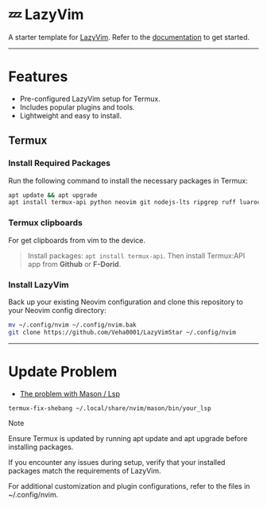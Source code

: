 # 💤 LazyVim

A starter template for [LazyVim](https://github.com/LazyVim/LazyVim).
Refer to the [documentation](https://lazyvim.github.io/installation) to get started.

---

# Features

- Pre-configured LazyVim setup for Termux.
- Includes popular plugins and tools.
- Lightweight and easy to install.

## Termux

### Install Required Packages

Run the following command to install the necessary packages in Termux:

```bash
apt update && apt upgrade
apt install termux-api python neovim git nodejs-lts ripgrep ruff luarocks lua-language-server fzf clang termux-tools
```

### Termux clipboards

For get clipboards from vim to the device.

> Install packages: `apt install termux-api`.
> Then install Termux:API app from **Github** or **F-Dorid**.

### Install LazyVim

Back up your existing Neovim configuration and clone this repository to your Neovim config directory:

```bash
mv ~/.config/nvim ~/.config/nvim.bak
git clone https://github.com/Veha0001/LazyVimStar ~/.config/nvim
```

---

# Update Problem

- [The problem with Mason / Lsp](https://www.reddit.com/r/neovim/comments/1b4v9mq/the_problem_with_mason_lsp/?tl=it)

```bash
termux-fix-shebang ~/.local/share/nvim/mason/bin/your_lsp
```

> [!NOTE]
> Ensure Termux is updated by running apt update and apt upgrade before installing packages.
>
> If you encounter any issues during setup, verify that your installed packages match the requirements of LazyVim.
>
> For additional customization and plugin configurations, refer to the files in ~/.config/nvim.

